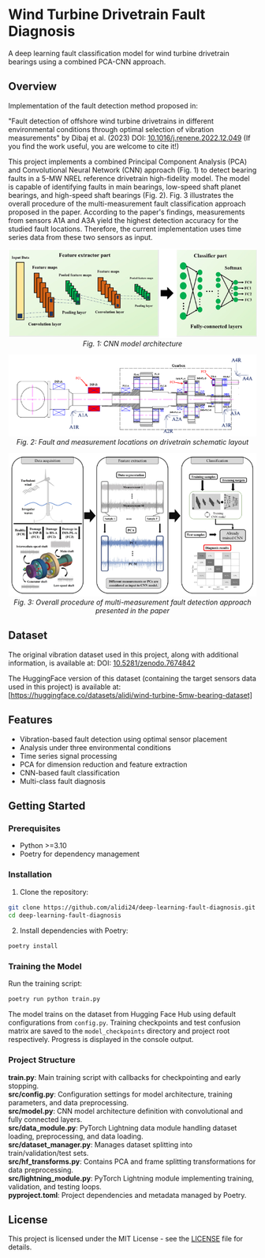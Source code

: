 # Wind Turbine Drivetrain Fault Diagnosis

A deep learning fault classification model for wind turbine drivetrain bearings using a combined PCA-CNN approach.

## Overview

Implementation of the fault detection method proposed in:

"Fault detection of offshore wind turbine drivetrains in different environmental conditions through optimal selection of vibration measurements" by Dibaj et al. (2023)
DOI: [10.1016/j.renene.2022.12.049](https://doi.org/10.1016/j.renene.2022.12.049)
(If you find the work useful, you are welcome to cite it!)


This project implements a combined Principal Component Analysis (PCA) and Convolutional Neural Network (CNN) approach (Fig. 1) to detect bearing faults in a 5-MW NREL reference drivetrain high-fidelity model. The model is capable of identifying faults in main bearings, low-speed shaft planet bearings, and high-speed shaft bearings (Fig. 2). Fig. 3 illustrates the overall procedure of the multi-measurement fault classification approach proposed in the paper. According to the paper's findings, measurements from sensors A1A and A3A yield the highest detection accuracy for the studied fault locations. Therefore, the current implementation uses time series data from these two sensors as input.


<p align="center">
  <img src="figures/cnn-arch.png" alt="CNN model architecture">
  <br>
  <em>Fig. 1: CNN model architecture</em>
</p>

<p align="center">
  <img src="figures/gearbox-schematic.png" alt="Drivetrain schematic layout">
  <br>
  <em>Fig. 2: Fault and measurement locations on drivetrain schematic layout</em>
</p>

<p align="center">
  <img src="figures/overall-procedure.png" alt="Multi-measurement fault detection approach">
  <br>
  <em>Fig. 3: Overall procedure of multi-measurement fault detection approach presented in the paper</em>
</p>


## Dataset

The original vibration dataset used in this project, along with additional information, is available at: 
DOI: [10.5281/zenodo.7674842](https://doi.org/10.5281/zenodo.7674842)

The HuggingFace version of this dataset (containing the target sensors data used in this project) is available at:
[https://huggingface.co/datasets/alidi/wind-turbine-5mw-bearing-dataset]

## Features

- Vibration-based fault detection using optimal sensor placement
- Analysis under three environmental conditions
- Time series signal processing
- PCA for dimension reduction and feature extraction
- CNN-based fault classification
- Multi-class fault diagnosis
  

## Getting Started

### Prerequisites
- Python >=3.10
- Poetry for dependency management

### Installation
1. Clone the repository:
```bash
git clone https://github.com/alidi24/deep-learning-fault-diagnosis.git
cd deep-learning-fault-diagnosis
```

2. Install dependencies with Poetry:
```bash
poetry install
```

### Training the Model
Run the training script:
```bash
poetry run python train.py
```

The model trains on the dataset from Hugging Face Hub using default configurations from `config.py`. Training checkpoints and test confusion matrix are saved to the `model_checkpoints` directory and project root respectively. Progress is displayed in the console output.

### Project Structure
**train.py**: Main training script with callbacks for checkpointing and early stopping.  
**src/config.py**: Configuration settings for model architecture, training parameters, and data preprocessing.  
**src/model.py**: CNN model architecture definition with convolutional and fully connected layers.  
**src/data_module.py**: PyTorch Lightning data module handling dataset loading, preprocessing, and data loading.  
**src/dataset_manager.py**: Manages dataset splitting into train/validation/test sets.  
**src/hf_transforms.py**: Contains PCA and frame splitting transformations for data preprocessing.  
**src/lightning_module.py**: PyTorch Lightning module implementing training, validation, and testing loops.  
**pyproject.toml**: Project dependencies and metadata managed by Poetry.


## License

This project is licensed under the MIT License - see the [LICENSE](LICENSE) file for details.




